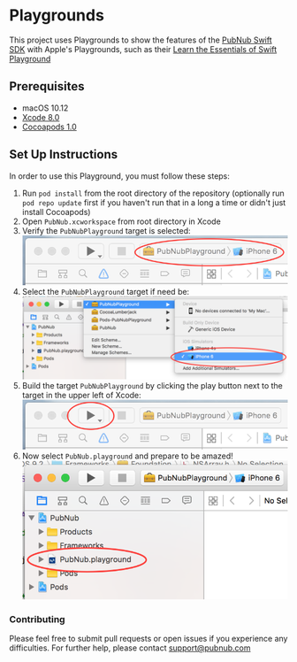 # Playgrounds
This project uses Playgrounds to show the features of the [PubNub Swift SDK](https://www.pubnub.com/docs/swift/pubnub-swift-sdk) with Apple's Playgrounds, such as their [Learn the Essentials of Swift Playground](https://developer.apple.com/library/ios/referencelibrary/GettingStarted/DevelopiOSAppsSwift/Lesson1.html#//apple_ref/doc/uid/TP40015214-CH3-SW1)

## Prerequisites

* macOS 10.12
* [Xcode 8.0](https://itunes.apple.com/us/app/xcode/id497799835?mt=12)
* [Cocoapods 1.0](https://cocoapods.org/)

## Set Up Instructions

In order to use this Playground, you must follow these steps:

1. Run `pod install` from the root directory of the repository (optionally run `pod repo update` first if you haven't run that in a long a time or didn't just install Cocoapods)
2. Open `PubNub.xcworkspace` from root directory in Xcode
3. Verify the `PubNubPlayground` target is selected: ![Image of PubNubPlayground Target](https://raw.githubusercontent.com/pubnub/Playgrounds/assets/pubnubplaygroundtarget.png)
4. Select the `PubNubPlayground` target if need be: ![Image of Selecting PubNubPlayground Target](https://raw.githubusercontent.com/pubnub/Playgrounds/assets/selecttarget.png)
5. Build the target `PubNubPlayground` by clicking the play button next to the target in the upper left of Xcode: ![Image of Build Target Button in Xcode](https://raw.githubusercontent.com/pubnub/Playgrounds/assets/buildtarget.png)
4. Now select `PubNub.playground` and prepare to be amazed! ![Image of PubNub.playground](https://raw.githubusercontent.com/pubnub/Playgrounds/assets/selectplayground.png)

### Contributing

Please feel free to submit pull requests or open issues if you experience any difficulties. For further help, please contact <support@pubnub.com>